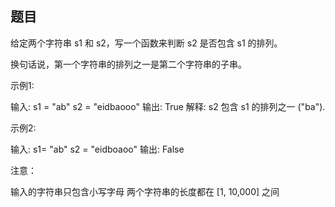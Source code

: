 ## 题目
给定两个字符串 s1 和 s2，写一个函数来判断 s2 是否包含 s1 的排列。

换句话说，第一个字符串的排列之一是第二个字符串的子串。

示例1:

输入: s1 = "ab" s2 = "eidbaooo"
输出: True
解释: s2 包含 s1 的排列之一 ("ba").
 

示例2:

输入: s1= "ab" s2 = "eidboaoo"
输出: False
 

注意：

输入的字符串只包含小写字母
两个字符串的长度都在 [1, 10,000] 之间